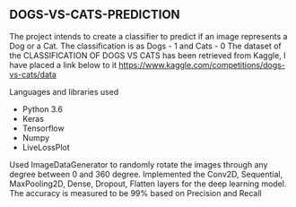 ## DOGS-VS-CATS-PREDICTION

The project intends to create a classifier to predict if an image represents a Dog or a Cat.
The classification is as Dogs - 1 and Cats - 0 
The dataset of the CLASSIFICATION OF DOGS VS CATS has been retrieved from Kaggle, I have placed a link below to it
https://www.kaggle.com/competitions/dogs-vs-cats/data 

Languages and libraries used
* Python 3.6
* Keras
* Tensorflow
* Numpy
* LiveLossPlot

Used ImageDataGenerator to randomly rotate the images through any degree between 0 and 360 degree.
Implemented the Conv2D, Sequential, MaxPooling2D, Dense, Dropout, Flatten layers for the deep learning model.
The accuracy is measured to be 99% based on Precision and Recall

